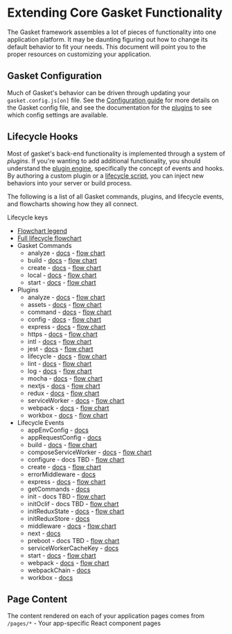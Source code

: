 # Extending Core Gasket Functionality

The Gasket framework assembles a lot of pieces of functionality into one
application platform. It may be daunting figuring out how to change its default
behavior to fit your needs. This document will point you to the proper resources
on customizing your application.

## Gasket Configuration

Much of Gasket's behavior can be driven through updating your
`gasket.config.js[on]` file. See the [Configuration guide] for more details on
the Gasket config file, and see the documentation for the [plugins] to see which
config settings are available.

<!--
    TBD: Create a unified table of all configuration settings so you don't have
    to hunt for what you need!
-->

## Lifecycle Hooks

Most of gasket's back-end functionality is implemented through a system of
_plugins_. If you're wanting to add additional functionality, you should
understand the [plugin engine], specifically the concept of events and hooks.
By authoring a custom plugin or a [lifecycle script], you can inject new
behaviors into your server or build process.

The following is a list of all Gasket commands, plugins, and lifecycle events,
and flowcharts showing how they all connect.

Lifecycle keys

<!-- Do not edit; run `npm run generate` to generate this content. -->
<!-- BEGIN_LIFECYCLE_AUTOGEN -->

* [Flowchart legend](../images/lifecycle/legend.svg)
* [Full lifecycle flowchart](../images/lifecycle/full.svg)
* Gasket Commands
  * analyze - [docs](https://github.com/godaddy/gasket/tree/master/packages/gasket-cli#gasket-analyze) - [flow chart](../images/lifecycle/commands/analyze.svg)
  * build - [docs](https://github.com/godaddy/gasket/tree/master/packages/gasket-cli#gasket-build) - [flow chart](../images/lifecycle/commands/build.svg)
  * create - [docs](https://github.com/godaddy/gasket/tree/master/packages/gasket-cli#gasket-create) - [flow chart](../images/lifecycle/commands/create.svg)
  * local - [docs](https://github.com/godaddy/gasket/tree/master/packages/gasket-cli#gasket-local) - [flow chart](../images/lifecycle/commands/local.svg)
  * start - [docs](https://github.com/godaddy/gasket/tree/master/packages/gasket-cli#gasket-start) - [flow chart](../images/lifecycle/commands/start.svg)
* Plugins
  * analyze - [docs](https://github.com/godaddy/gasket/tree/master/packages/gasket-plugin-analyze) - [flow chart](../images/lifecycle/plugins/analyze.svg)
  * assets - [docs](https://github.com/godaddy/gasket/tree/master/packages/gasket-plugin-assets) - [flow chart](../images/lifecycle/plugins/assets.svg)
  * command - [docs](https://github.com/godaddy/gasket/tree/master/packages/gasket-plugin-command) - [flow chart](../images/lifecycle/plugins/command.svg)
  * config - [docs](https://github.com/godaddy/gasket/tree/master/packages/gasket-plugin-config) - [flow chart](../images/lifecycle/plugins/config.svg)
  * express - [docs](https://github.com/godaddy/gasket/tree/master/packages/gasket-plugin-express) - [flow chart](../images/lifecycle/plugins/express.svg)
  * https - [docs](https://github.com/godaddy/gasket/tree/master/packages/gasket-plugin-https) - [flow chart](../images/lifecycle/plugins/https.svg)
  * intl - [docs](https://github.com/godaddy/gasket/tree/master/packages/gasket-plugin-intl) - [flow chart](../images/lifecycle/plugins/intl.svg)
  * jest - [docs](https://github.com/godaddy/gasket/tree/master/packages/gasket-plugin-jest) - [flow chart](../images/lifecycle/plugins/jest.svg)
  * lifecycle - [docs](https://github.com/godaddy/gasket/tree/master/packages/gasket-plugin-lifecycle) - [flow chart](../images/lifecycle/plugins/lifecycle.svg)
  * lint - [docs](https://github.com/godaddy/gasket/tree/master/packages/gasket-plugin-lint) - [flow chart](../images/lifecycle/plugins/lint.svg)
  * log - [docs](https://github.com/godaddy/gasket/tree/master/packages/gasket-plugin-log) - [flow chart](../images/lifecycle/plugins/log.svg)
  * mocha - [docs](https://github.com/godaddy/gasket/tree/master/packages/gasket-plugin-mocha) - [flow chart](../images/lifecycle/plugins/mocha.svg)
  * nextjs - [docs](https://github.com/godaddy/gasket/tree/master/packages/gasket-plugin-nextjs) - [flow chart](../images/lifecycle/plugins/nextjs.svg)
  * redux - [docs](https://github.com/godaddy/gasket/tree/master/packages/gasket-plugin-redux) - [flow chart](../images/lifecycle/plugins/redux.svg)
  * serviceWorker - [docs](https://github.com/godaddy/gasket/tree/master/packages/gasket-plugin-serviceWorker) - [flow chart](../images/lifecycle/plugins/serviceWorker.svg)
  * webpack - [docs](https://github.com/godaddy/gasket/tree/master/packages/gasket-plugin-webpack) - [flow chart](../images/lifecycle/plugins/webpack.svg)
  * workbox - [docs](https://github.com/godaddy/gasket/tree/master/packages/gasket-plugin-workbox) - [flow chart](../images/lifecycle/plugins/workbox.svg)
* Lifecycle Events
  * appEnvConfig - [docs](https://github.com/godaddy/gasket/tree/master/packages/gasket-plugin-config#appenvconfig)
  * appRequestConfig - [docs](https://github.com/godaddy/gasket/tree/master/packages/gasket-plugin-config#apprequestconfig)
  * build - [docs](https://github.com/godaddy/gasket/tree/master/packages/gasket-cli#gasket-build) - [flow chart](../images/lifecycle/events/build.svg)
  * composeServiceWorker - [docs](https://github.com/godaddy/gasket/tree/master/packages/gasket-plugin-service-worker#composeserviceworker) - [flow chart](../images/lifecycle/events/composeServiceWorker.svg)
  * configure - docs TBD - [flow chart](../images/lifecycle/events/configure.svg)
  * create - [docs](https://github.com/godaddy/gasket/tree/master/packages/gasket-cli#create) - [flow chart](../images/lifecycle/events/create.svg)
  * errorMiddleware - [docs](https://github.com/godaddy/gasket/tree/master/packages/gasket-plugin-express#errormiddleware)
  * express - [docs](https://github.com/godaddy/gasket/tree/master/packages/gasket-plugin-express) - [flow chart](../images/lifecycle/events/express.svg)
  * getCommands - [docs](https://github.com/godaddy/gasket/tree/master/packages/gasket-plugin-command#getcommands)
  * init - docs TBD - [flow chart](../images/lifecycle/events/init.svg)
  * initOclif - docs TBD - [flow chart](../images/lifecycle/events/initOclif.svg)
  * initReduxState - [docs](https://github.com/godaddy/gasket/tree/master/packages/gasket-plugin-redux#initreduxstate) - [flow chart](../images/lifecycle/events/initReduxState.svg)
  * initReduxStore - [docs](https://github.com/godaddy/gasket/tree/master/packages/gasket-plugin-redux#initreduxstore)
  * middleware - [docs](https://github.com/godaddy/gasket/tree/master/packages/gasket-plugin-express#middleware) - [flow chart](../images/lifecycle/events/middleware.svg)
  * next - [docs](https://github.com/godaddy/gasket/tree/master/packages/gasket-plugin-nextjs#next)
  * preboot - docs TBD - [flow chart](../images/lifecycle/events/preboot.svg)
  * serviceWorkerCacheKey - [docs](https://github.com/godaddy/gasket/tree/master/packages/gasket-plugin-service-worker#serviceworkercachekey)
  * start - [docs](https://github.com/godaddy/gasket/tree/master/packages/gasket-cli#gasket-start) - [flow chart](../images/lifecycle/events/start.svg)
  * webpack - [docs](https://github.com/godaddy/gasket/tree/master/packages/gasket-plugin-webpack#webpack) - [flow chart](../images/lifecycle/events/webpack.svg)
  * webpackChain - [docs](https://github.com/godaddy/gasket/tree/master/packages/gasket-plugin-webpack#webpackchain)
  * workbox - [docs](https://github.com/godaddy/gasket/tree/master/packages/gasket-plugin-workbox#workbox)

<!-- END_LIFECYCLE_AUTOGEN -->

## Page Content

The content rendered on each of your application pages comes from `/pages/*` -
Your app-specific React component pages

[plugin engine]: /packages/gasket-plugin-engine
[lifecycle script]: /packages/gasket-plugin-lifecycle
[Configuration guide]: ./configuration.md
[plugins]: /packages
